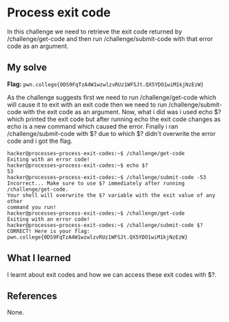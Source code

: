 # Process exit code 

In this challenge we need to retrieve the exit code returned by /challenge/get-code and then run 
/challenge/submit-code with that error code as an argument. 

## My solve
**Flag:** `pwn.college{0DS9FqTzA4W1wzwlzvRUz1WFSJt.QX5YDO1wiM1kjNzEzW}`

As the challenge suggests first we need to run /challenge/get-code which will cause it to exit with an exit code then
we need to run /challenge/submit-code with the exit code as an argument. Now, what i did was i used echo $? which 
printed the exit code but after running echo the exit code changes as echo is a new command which caused the error. 
Finally i ran /challenge/submit-code with $? due to which $? didn't overwrite the error code and i got the flag.

```
hacker@processes~process-exit-codes:~$ /challenge/get-code
Exiting with an error code!
hacker@processes~process-exit-codes:~$ echo $?
53
hacker@processes~process-exit-codes:~$ /challenge/submit-code -53
Incorrect... Make sure to use $? immediately after running /challenge/get-code. 
Your shell will overwrite the $? variable with the exit value of any other 
command you run!
hacker@processes~process-exit-codes:~$ /challenge/get-code
Exiting with an error code!
hacker@processes~process-exit-codes:~$ /challenge/submit-code $?
CORRECT! Here is your flag:
pwn.college{0DS9FqTzA4W1wzwlzvRUz1WFSJt.QX5YDO1wiM1kjNzEzW}
```

## What I learned

I learnt about exit codes and how we can access these exit codes with $?.

## References 
None.
